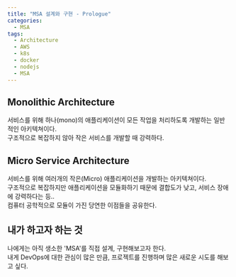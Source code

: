 ```yaml
---
title: "MSA 설계와 구현 - Prologue"
categories: 
  - MSA
tags:
  - Architecture
  - AWS
  - k8s
  - docker
  - nodejs
  - MSA
---
```


## Monolithic Architecture
서비스를 위해 하나(mono)의 애플리케이션이 모든 작업을 처리하도록 개발하는 일반적인 아키텍쳐이다.    
구조적으로 복잡하지 않아 작은 서비스를 개발할 때 강력하다.

## Micro Service Architecture
서비스를 위해 여러개의 작은(Micro) 애플리케이션을 개발하는 아키텍쳐이다.   
구조적으로 복잡하지만 애플리케이션을 모듈화하기 때문에 결합도가 낮고, 서비스 장애에 강력하다는 등..   
컴퓨터 공학적으로 모듈이 가진 당연한 이점들을 공유한다.

## 내가 하고자 하는 것
나에게는 아직 생소한 'MSA'를 직접 설계, 구현해보고자 한다.   
내게 DevOps에 대한 관심이 많은 만큼, 프로젝트를 진행하며 많은 새로운 시도를 해보고 싶다.
